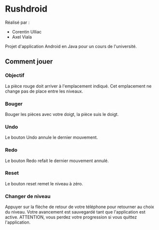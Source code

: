 # Rushdroid
Réalisé par :
* Corentin Ulliac
* Axel Viala

Projet d'application Android en Java pour un cours de l'université.

## Comment jouer

### Objectif
La pièce rouge doit arriver à l'emplacement indiqué.
Cet emplacement ne change pas de place entre les niveaux.

### Bouger
Bouger les pièces avec votre doigt, la pièce suis le doigt.

### Undo
Le bouton Undo annule le dernier mouvement.

### Redo
Le bouton Redo refait le dernier mouvement annulé.

### Reset
Le bouton reset remet le niveau à zéro.

### Changer de niveau
Appuyer sur la flèche de retour de votre téléphone pour retourner au choix du niveau.
Votre avancement est sauvegardé tant que l'application est active.
ATTENTION, vous perdez votre progression si vous quittez l'application.
